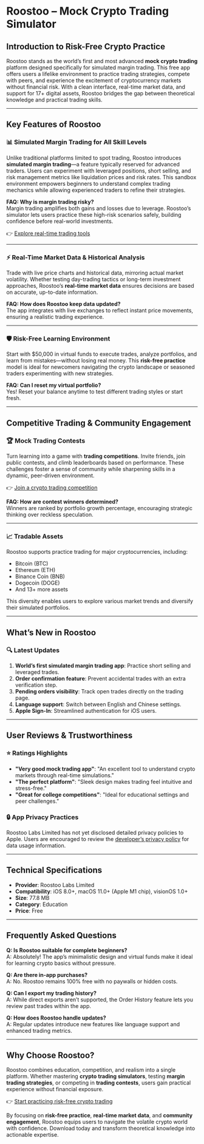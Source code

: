# Roostoo – Mock Crypto Trading Simulator  

## Introduction to Risk-Free Crypto Practice  

Roostoo stands as the world’s first and most advanced **mock crypto trading** platform designed specifically for simulated margin trading. This free app offers users a lifelike environment to practice trading strategies, compete with peers, and experience the excitement of cryptocurrency markets without financial risk. With a clean interface, real-time market data, and support for 17+ digital assets, Roostoo bridges the gap between theoretical knowledge and practical trading skills.  

---

## Key Features of Roostoo  

### 📊 Simulated Margin Trading for All Skill Levels  
Unlike traditional platforms limited to spot trading, Roostoo introduces **simulated margin trading**—a feature typically reserved for advanced traders. Users can experiment with leveraged positions, short selling, and risk management metrics like liquidation prices and risk rates. This sandbox environment empowers beginners to understand complex trading mechanics while allowing experienced traders to refine their strategies.  

**FAQ: Why is margin trading risky?**  
Margin trading amplifies both gains and losses due to leverage. Roostoo’s simulator lets users practice these high-risk scenarios safely, building confidence before real-world investments.  

👉 [Explore real-time trading tools](https://bit.ly/okx-bonus)  

---

### ⚡ Real-Time Market Data & Historical Analysis  
Trade with live price charts and historical data, mirroring actual market volatility. Whether testing day-trading tactics or long-term investment approaches, Roostoo’s **real-time market data** ensures decisions are based on accurate, up-to-date information.  

**FAQ: How does Roostoo keep data updated?**  
The app integrates with live exchanges to reflect instant price movements, ensuring a realistic trading experience.  

---

### 🛡️ Risk-Free Learning Environment  
Start with $50,000 in virtual funds to execute trades, analyze portfolios, and learn from mistakes—without losing real money. This **risk-free practice** model is ideal for newcomers navigating the crypto landscape or seasoned traders experimenting with new strategies.  

**FAQ: Can I reset my virtual portfolio?**  
Yes! Reset your balance anytime to test different trading styles or start fresh.  

---

## Competitive Trading & Community Engagement  

### 🏆 Mock Trading Contests  
Turn learning into a game with **trading competitions**. Invite friends, join public contests, and climb leaderboards based on performance. These challenges foster a sense of community while sharpening skills in a dynamic, peer-driven environment.  

👉 [Join a crypto trading competition](https://bit.ly/okx-bonus)  

**FAQ: How are contest winners determined?**  
Winners are ranked by portfolio growth percentage, encouraging strategic thinking over reckless speculation.  

---

### 📈 Tradable Assets  
Roostoo supports practice trading for major cryptocurrencies, including:  
- Bitcoin (BTC)  
- Ethereum (ETH)  
- Binance Coin (BNB)  
- Dogecoin (DOGE)  
- And 13+ more assets  

This diversity enables users to explore various market trends and diversify their simulated portfolios.  

---

## What’s New in Roostoo  

### 🔍 Latest Updates  
1. **World’s first simulated margin trading app**: Practice short selling and leveraged trades.  
2. **Order confirmation feature**: Prevent accidental trades with an extra verification step.  
3. **Pending orders visibility**: Track open trades directly on the trading page.  
4. **Language support**: Switch between English and Chinese settings.  
5. **Apple Sign-In**: Streamlined authentication for iOS users.  

---

## User Reviews & Trustworthiness  

### ⭐ Ratings Highlights  
- **"Very good mock trading app"**: "An excellent tool to understand crypto markets through real-time simulations."  
- **"The perfect platform"**: "Sleek design makes trading feel intuitive and stress-free."  
- **"Great for college competitions"**: "Ideal for educational settings and peer challenges."  

### 🔒 App Privacy Practices  
Roostoo Labs Limited has not yet disclosed detailed privacy policies to Apple. Users are encouraged to review the [developer’s privacy policy](https://www.roostoo.com/privacy-policy) for data usage information.  

---

## Technical Specifications  

- **Provider**: Roostoo Labs Limited  
- **Compatibility**: iOS 8.0+, macOS 11.0+ (Apple M1 chip), visionOS 1.0+  
- **Size**: 77.8 MB  
- **Category**: Education  
- **Price**: Free  

---

## Frequently Asked Questions  

**Q: Is Roostoo suitable for complete beginners?**  
A: Absolutely! The app’s minimalistic design and virtual funds make it ideal for learning crypto basics without pressure.  

**Q: Are there in-app purchases?**  
A: No. Roostoo remains 100% free with no paywalls or hidden costs.  

**Q: Can I export my trading history?**  
A: While direct exports aren’t supported, the Order History feature lets you review past trades within the app.  

**Q: How does Roostoo handle updates?**  
A: Regular updates introduce new features like language support and enhanced trading metrics.  

---

## Why Choose Roostoo?  

Roostoo combines education, competition, and realism into a single platform. Whether mastering **crypto trading simulators**, testing **margin trading strategies**, or competing in **trading contests**, users gain practical experience without financial exposure.  

👉 [Start practicing risk-free crypto trading](https://bit.ly/okx-bonus)  

By focusing on **risk-free practice**, **real-time market data**, and **community engagement**, Roostoo equips users to navigate the volatile crypto world with confidence. Download today and transform theoretical knowledge into actionable expertise.